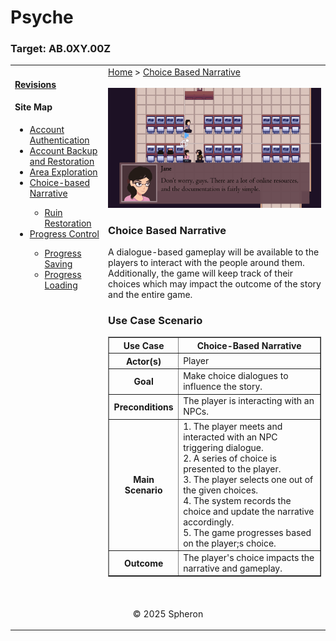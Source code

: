 # Psyche

### Target: AB.0XY.00Z

<table>
    <tr>
        <td valign="top">
            <h4><a href="../README.md">Revisions</a></h4>
            <h4>Site Map</h4>
            <ul>
                <li><a href="account-authentication.md">Account Authentication</a></li>
                <li><a href="account-backup-and-restoration.md">Account Backup and Restoration</a></li>
                <li><a href="area-exploration.md">Area Exploration</a></li>
                <li><a href="choice-based-narrative.md">Choice-based Narrative</a></li>
                <ul>
                    <li><a href="ruin-restoration.md">Ruin Restoration</a></li>
                </ul>
                <li><a href="progress-control.md">Progress Control</a></li>
                <ul>
                    <li><a href="progress-saving.md">Progress Saving</a></li>
                    <li><a href="progress-loading.md">Progress Loading</a></li>
                </ul>
            </ul>
            <br>
        </td>
        <td valign="top">   
          <a href="https://github.com/Jhanez27/psyche">Home</a> &gt; <a href="https://github.com/Jhanez27/psyche/blob/main/docs/choice-based-narrative.md">Choice Based Narrative</a>
        <br>   <br>
          <img src="images/choice-based-narrative.png">
          <h3>Choice Based Narrative</h3>
            <span>A dialogue-based gameplay will be available to the players to interact with the people around them. Additionally, the game will keep track of their choices which may impact the outcome of the story and the entire game.
            </span>
            <h3>Use Case Scenario</h3>
              <table border="1">
        <tr>
            <th>Use Case</th>
            <th>Choice-Based Narrative</th>
        </tr>
        <tr>
            <th>Actor(s)</th>
            <td>Player</td>
        </tr>
        <tr>
            <th>Goal</th>
            <td>Make choice dialogues to influence the story.</td>
        </tr>
        <tr>
            <th>Preconditions</th>
            <td>The player is interacting with an NPCs.</td>
        </tr>
        <tr>
            <th>Main Scenario</th>
            <td>
                1. The player meets and interacted with an NPC triggering dialogue.<br>
                2. A series of choice is presented to the player.<br>
                3. The player selects one out of the given choices.<br>
                4. The system records the choice and update the narrative accordingly.<br>
                5. The game progresses based on the player;s choice.
            </td>
        </tr>
        <tr>
            <th>Outcome</th>
            <td><span>The player's choice impacts the narrative and gameplay. </span></td>
        </tr>
    </table>
            <br>
        </td>
    </tr>
    <tr>
        <td colspan="2"><p align="center">© 2025 Spheron</p>
</td>
    </tr>
</table>
